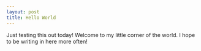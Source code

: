 ```yaml
---
layout: post
title: Hello World
---
```


Just testing this out today! Welcome to my little corner of the world. 
I hope to be writing in here more often!
